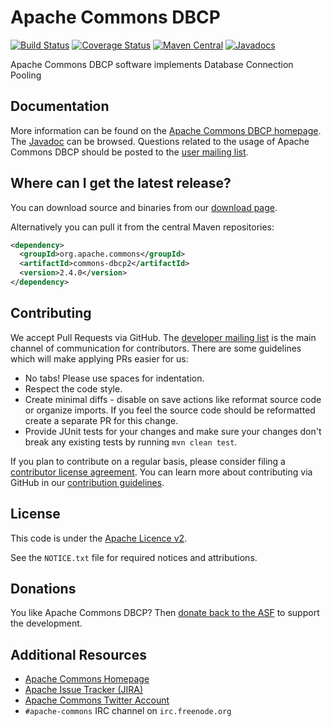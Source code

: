 <!---
 Licensed to the Apache Software Foundation (ASF) under one or more
 contributor license agreements.  See the NOTICE file distributed with
 this work for additional information regarding copyright ownership.
 The ASF licenses this file to You under the Apache License, Version 2.0
 (the "License"); you may not use this file except in compliance with
 the License.  You may obtain a copy of the License at

      http://www.apache.org/licenses/LICENSE-2.0

 Unless required by applicable law or agreed to in writing, software
 distributed under the License is distributed on an "AS IS" BASIS,
 WITHOUT WARRANTIES OR CONDITIONS OF ANY KIND, either express or implied.
 See the License for the specific language governing permissions and
 limitations under the License.
-->
<!---
 +======================================================================+
 |****                                                              ****|
 |****      THIS FILE IS GENERATED BY THE COMMONS BUILD PLUGIN      ****|
 |****                    DO NOT EDIT DIRECTLY                      ****|
 |****                                                              ****|
 +======================================================================+
 | TEMPLATE FILE: readme-md-template.md                                 |
 | commons-build-plugin/trunk/src/main/resources/commons-xdoc-templates |
 +======================================================================+
 |                                                                      |
 | 1) Re-generate using: mvn commons:readme-md                          |
 |                                                                      |
 | 2) Set the following properties in the component's pom:              |
 |    - commons.componentid (required, alphabetic, lower case)          |
 |    - commons.release.version (required)                              |
 |                                                                      |
 | 3) Example Properties                                                |
 |                                                                      |
 |  <properties>                                                        |
 |    <commons.componentid>math</commons.componentid>                   |
 |    <commons.release.version>1.2</commons.release.version>            |
 |  </properties>                                                       |
 |                                                                      |
 +======================================================================+
--->
Apache Commons DBCP
===================

[![Build Status](https://travis-ci.org/apache/commons-dbcp.svg)](https://travis-ci.org/apache/commons-dbcp)
[![Coverage Status](https://coveralls.io/repos/apache/commons-dbcp/badge.svg)](https://coveralls.io/r/apache/commons-dbcp)
[![Maven Central](https://maven-badges.herokuapp.com/maven-central/org.apache.commons/commons-dbcp2/badge.svg)](https://maven-badges.herokuapp.com/maven-central/org.apache.commons/commons-dbcp2/)
[![Javadocs](https://javadoc.io/badge/org.apache.commons/commons-dbcp2/2.4.0.svg)](https://javadoc.io/doc/org.apache.commons/commons-dbcp2/2.4.0)

Apache Commons DBCP software implements Database Connection Pooling

Documentation
-------------

More information can be found on the [Apache Commons DBCP homepage](https://commons.apache.org/proper/commons-dbcp).
The [Javadoc](https://commons.apache.org/proper/commons-dbcp/javadocs/api-release) can be browsed.
Questions related to the usage of Apache Commons DBCP should be posted to the [user mailing list][ml].

Where can I get the latest release?
-----------------------------------
You can download source and binaries from our [download page](https://commons.apache.org/proper/commons-dbcp/download_dbcp.cgi).

Alternatively you can pull it from the central Maven repositories:

```xml
<dependency>
  <groupId>org.apache.commons</groupId>
  <artifactId>commons-dbcp2</artifactId>
  <version>2.4.0</version>
</dependency>
```

Contributing
------------

We accept Pull Requests via GitHub. The [developer mailing list][ml] is the main channel of communication for contributors.
There are some guidelines which will make applying PRs easier for us:
+ No tabs! Please use spaces for indentation.
+ Respect the code style.
+ Create minimal diffs - disable on save actions like reformat source code or organize imports. If you feel the source code should be reformatted create a separate PR for this change.
+ Provide JUnit tests for your changes and make sure your changes don't break any existing tests by running ```mvn clean test```.

If you plan to contribute on a regular basis, please consider filing a [contributor license agreement](https://www.apache.org/licenses/#clas).
You can learn more about contributing via GitHub in our [contribution guidelines](CONTRIBUTING.md).

License
-------
This code is under the [Apache Licence v2](https://www.apache.org/licenses/LICENSE-2.0).

See the `NOTICE.txt` file for required notices and attributions.

Donations
---------
You like Apache Commons DBCP? Then [donate back to the ASF](https://www.apache.org/foundation/contributing.html) to support the development.

Additional Resources
--------------------

+ [Apache Commons Homepage](https://commons.apache.org/)
+ [Apache Issue Tracker (JIRA)](https://issues.apache.org/jira/browse/DBCP)
+ [Apache Commons Twitter Account](https://twitter.com/ApacheCommons)
+ `#apache-commons` IRC channel on `irc.freenode.org`

[ml]:https://commons.apache.org/mail-lists.html

